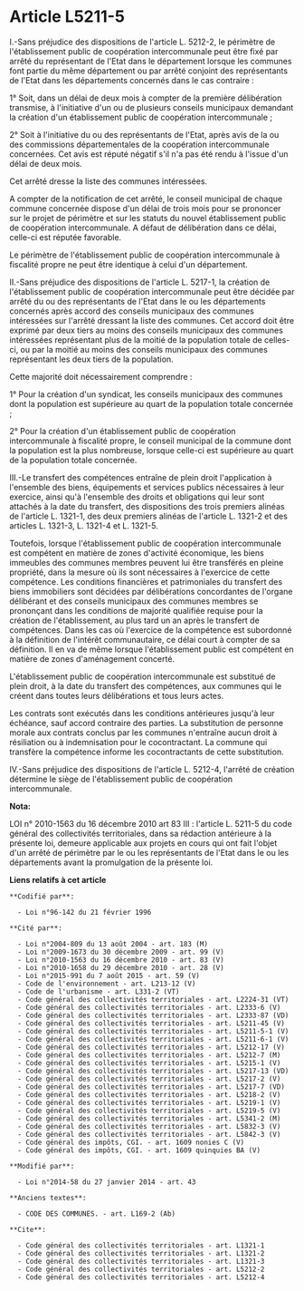 # Article L5211-5

I.-Sans préjudice des dispositions de l'article L. 5212-2, le périmètre de l'établissement public de coopération
intercommunale peut être fixé par arrêté du représentant de l'Etat dans le département lorsque les communes font partie du
même département ou par arrêté conjoint des représentants de l'Etat dans les départements concernés dans le cas contraire : 

1° Soit, dans un délai de deux mois à compter de la première délibération transmise, à l'initiative d'un ou de plusieurs
conseils municipaux demandant la création d'un établissement public de coopération intercommunale ; 

2° Soit à l'initiative du ou des représentants de l'Etat, après avis de la ou des commissions départementales de la
coopération intercommunale concernées. Cet avis est réputé négatif s'il n'a pas été rendu à l'issue d'un délai de deux mois. 

Cet arrêté dresse la liste des communes intéressées. 

A compter de la notification de cet arrêté, le conseil municipal de chaque commune concernée dispose d'un délai de trois mois
pour se prononcer sur le projet de périmètre et sur les statuts du nouvel établissement public de coopération intercommunale.
A défaut de délibération dans ce délai, celle-ci est réputée favorable. 

Le périmètre de l'établissement public de coopération intercommunale à fiscalité propre ne peut être identique à celui d'un
département. 

II.-Sans préjudice des dispositions de l'article L. 5217-1, la création de l'établissement public de coopération
intercommunale peut être décidée par arrêté du ou des représentants de l'Etat dans le ou les départements concernés après
accord des conseils municipaux des communes intéressées sur l'arrêté dressant la liste des communes. Cet accord doit être
exprimé par deux tiers au moins des conseils municipaux des communes intéressées représentant plus de la moitié de la
population totale de celles-ci, ou par la moitié au moins des conseils municipaux des communes représentant les deux tiers de
la population. 

Cette majorité doit nécessairement comprendre : 

1° Pour la création d'un syndicat, les conseils municipaux des communes dont la population est supérieure au quart de la
population totale concernée ; 

2° Pour la création d'un établissement public de coopération intercommunale à fiscalité propre, le conseil municipal de la
commune dont la population est la plus nombreuse, lorsque celle-ci est supérieure au quart de la population totale
concernée. 

III.-Le transfert des compétences entraîne de plein droit l'application à l'ensemble des biens, équipements et services
publics nécessaires à leur exercice, ainsi qu'à l'ensemble des droits et obligations qui leur sont attachés à la date du
transfert, des dispositions des trois premiers alinéas de l'article L. 1321-1, des deux premiers alinéas de l'article L.
1321-2 et des articles L. 1321-3, L. 1321-4 et L. 1321-5.

Toutefois, lorsque l'établissement public de coopération intercommunale est compétent en matière de zones d'activité
économique, les biens immeubles des communes membres peuvent lui être transférés en pleine propriété, dans la mesure où ils
sont nécessaires à l'exercice de cette compétence. Les conditions financières et patrimoniales du transfert des biens
immobiliers sont décidées par délibérations concordantes de l'organe délibérant et des conseils municipaux des communes
membres se prononçant dans les conditions de majorité qualifiée requise pour la création de l'établissement, au plus tard un
an après le transfert de compétences. Dans les cas où l'exercice de la compétence est subordonné à la définition de l'intérêt
communautaire, ce délai court à compter de sa définition. Il en va de même lorsque l'établissement public est compétent en
matière de zones d'aménagement concerté. 

L'établissement public de coopération intercommunale est substitué de plein droit, à la date du transfert des compétences,
aux communes qui le créent dans toutes leurs délibérations et tous leurs actes. 

Les contrats sont exécutés dans les conditions antérieures jusqu'à leur échéance, sauf accord contraire des parties. La
substitution de personne morale aux contrats conclus par les communes n'entraîne aucun droit à résiliation ou à indemnisation
pour le cocontractant. La commune qui transfère la compétence informe les cocontractants de cette substitution. 

IV.-Sans préjudice des dispositions de l'article L. 5212-4, l'arrêté de création détermine le siège de l'établissement public
de coopération intercommunale.

**Nota:**

LOI n° 2010-1563 du 16 décembre 2010 art 83 III : l'article L. 5211-5 du code général des collectivités territoriales, dans
sa rédaction antérieure à la présente loi, demeure applicable aux projets en cours qui ont fait l'objet d'un arrêté de
périmètre par le ou les représentants de l'Etat dans le ou les départements avant la promulgation de la présente loi.

**Liens relatifs à cet article**

	**Codifié par**:

	  - Loi n°96-142 du 21 février 1996

	**Cité par**:

	  - Loi n°2004-809 du 13 août 2004 - art. 183 (M)
	  - Loi n°2009-1673 du 30 décembre 2009 - art. 99 (V)
	  - Loi n°2010-1563 du 16 décembre 2010 - art. 83 (V)
	  - Loi n°2010-1658 du 29 décembre 2010 - art. 28 (V)
	  - Loi n°2015-991 du 7 août 2015 - art. 59 (V)
	  - Code de l'environnement - art. L213-12 (V)
	  - Code de l'urbanisme - art. L331-2 (VT)
	  - Code général des collectivités territoriales - art. L2224-31 (VT)
	  - Code général des collectivités territoriales - art. L2333-6 (V)
	  - Code général des collectivités territoriales - art. L2333-87 (VD)
	  - Code général des collectivités territoriales - art. L5211-45 (V)
	  - Code général des collectivités territoriales - art. L5211-5-1 (V)
	  - Code général des collectivités territoriales - art. L5211-6-1 (V)
	  - Code général des collectivités territoriales - art. L5212-17 (V)
	  - Code général des collectivités territoriales - art. L5212-7 (M)
	  - Code général des collectivités territoriales - art. L5215-1 (V)
	  - Code général des collectivités territoriales - art. L5217-13 (VD)
	  - Code général des collectivités territoriales - art. L5217-2 (V)
	  - Code général des collectivités territoriales - art. L5217-7 (VD)
	  - Code général des collectivités territoriales - art. L5218-2 (V)
	  - Code général des collectivités territoriales - art. L5219-1 (V)
	  - Code général des collectivités territoriales - art. L5219-5 (V)
	  - Code général des collectivités territoriales - art. L5341-2 (M)
	  - Code général des collectivités territoriales - art. L5832-3 (V)
	  - Code général des collectivités territoriales - art. L5842-3 (V)
	  - Code général des impôts, CGI. - art. 1609 nonies C (V)
	  - Code général des impôts, CGI. - art. 1609 quinquies BA (V)

	**Modifié par**:

	  - Loi n°2014-58 du 27 janvier 2014 - art. 43

	**Anciens textes**:

	  - CODE DES COMMUNES. - art. L169-2 (Ab)

	**Cite**:

	  - Code général des collectivités territoriales - art. L1321-1
	  - Code général des collectivités territoriales - art. L1321-2
	  - Code général des collectivités territoriales - art. L1321-3
	  - Code général des collectivités territoriales - art. L5212-2
	  - Code général des collectivités territoriales - art. L5212-4
